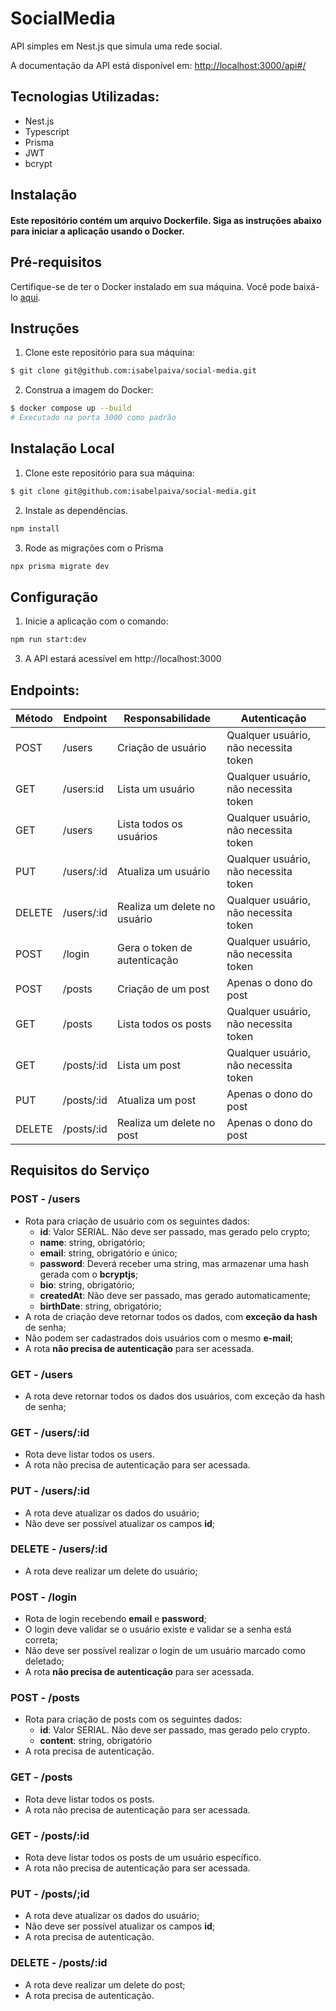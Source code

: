 # SocialMedia

API simples em Nest.js que simula uma rede social.

A documentação da API está disponível em: [http://localhost:3000/api#/](http://localhost:3000/api#/)


## Tecnologias Utilizadas: 

- Nest.js
- Typescript
- Prisma
- JWT
- bcrypt
  
## Instalação

#### Este repositório contém um arquivo Dockerfile. Siga as instruções abaixo para iniciar a aplicação usando o Docker. 

## Pré-requisitos

Certifique-se de ter o Docker instalado em sua máquina. Você pode baixá-lo [aqui](https://www.docker.com/get-started).

## Instruções

1. Clone este repositório para sua máquina:

```bash
$ git clone git@github.com:isabelpaiva/social-media.git
```

2. Construa a imagem do Docker:
```bash
$ docker compose up --build
# Executado na porta 3000 como padrão
```

## Instalação Local

1. Clone este repositório para sua máquina:

```bash
$ git clone git@github.com:isabelpaiva/social-media.git
```

2. Instale as dependências.

 ```bash
npm install
```

3. Rode as migrações com o Prisma

 ```bash
npx prisma migrate dev
 ```

## Configuração

1. Inicie a aplicação com o comando:

```bash
npm run start:dev
```

3. A API estará acessível em http://localhost:3000



## Endpoints:

| Método | Endpoint                   | Responsabilidade                                  | Autenticação                           |
| ------ | -------------------------- | ------------------------------------------------- | -------------------------------------- |
| POST   | /users                     | Criação de usuário                                | Qualquer usuário, não necessita token  |
| GET    | /users:id                  | Lista um usuário                                  | Qualquer usuário, não necessita token  |
| GET    | /users                     | Lista todos os usuários                           | Qualquer usuário, não necessita token  |
| PUT    | /users/:id                 | Atualiza um usuário                               | Qualquer usuário, não necessita token  |
| DELETE | /users/:id                 | Realiza um delete no usuário                      | Qualquer usuário, não necessita token  |
| POST   | /login                     | Gera o token de autenticação                      | Qualquer usuário, não necessita token  |
| POST   | /posts                     | Criação de um post                                | Apenas o dono do post                  |
| GET    | /posts                     | Lista todos os posts                              | Qualquer usuário, não necessita token  |
| GET    | /posts/:id                 | Lista um post                                     | Qualquer usuário, não necessita token  |
| PUT    | /posts/:id                 | Atualiza um post                                  | Apenas o dono do post                  |
| DELETE | /posts/:id                 | Realiza um delete no post                         | Apenas o dono do post                  |

## Requisitos do Serviço

### POST - /users

-   Rota para criação de usuário com os seguintes dados:
    -   **id**: Valor SERIAL. Não deve ser passado, mas gerado pelo crypto;
    -   **name**: string, obrigatório;
    -   **email**: string, obrigatório e único;
    -   **password**: Deverá receber uma string, mas armazenar uma hash gerada com o **bcryptjs**;
    -   **bio**: string, obrigatório;
    -   **createdAt**: Não deve ser passado, mas gerado automaticamente;
    -   **birthDate**: string, obrigatório;
-   A rota de criação deve retornar todos os dados, com **exceção da hash** de senha;
-   Não podem ser cadastrados dois usuários com o mesmo **e-mail**;
-   A rota **não precisa de autenticação** para ser acessada.

### GET - /users

-   A rota deve retornar todos os dados dos usuários, com exceção da hash de senha;

### GET - /users/:id

-   Rota deve listar todos os users.
-   A rota não precisa de autenticação para ser acessada.

### PUT - /users/:id

-   A rota deve atualizar os dados do usuário;
-   Não deve ser possível atualizar os campos **id**;

### DELETE - /users/:id

-   A rota deve realizar um delete do usuário;

### POST - /login

-   Rota de login recebendo **email** e **password**;
-   O login deve validar se o usuário existe e validar se a senha está correta;
-   Não deve ser possível realizar o login de um usuário marcado como deletado;
-   A rota **não precisa de autenticação** para ser acessada.

### POST - /posts

-   Rota para criação de posts com os seguintes dados:
    -   **id**: Valor SERIAL. Não deve ser passado, mas gerado pelo crypto.
    -   **content**: string, obrigatório
-   A rota precisa de autenticação.

### GET - /posts

-   Rota deve listar todos os posts.
-   A rota não precisa de autenticação para ser acessada.

### GET - /posts/:id

-   Rota deve listar todos os posts de um usuário específico.
-   A rota não precisa de autenticação para ser acessada.

### PUT - /posts/;id

-   A rota deve atualizar os dados do usuário;
-   Não deve ser possível atualizar os campos **id**;
-   A rota precisa de autenticação.

### DELETE - /posts/:id
-   A rota deve realizar um delete do post;
-   A rota precisa de autenticação.